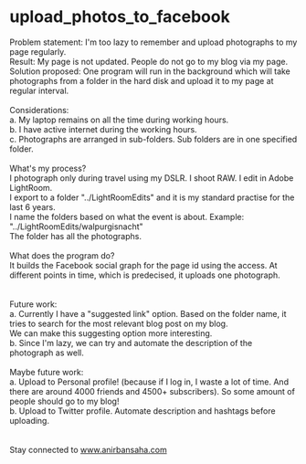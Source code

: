 # upload_photos_to_facebook
Problem statement: I'm too lazy to remember and upload photographs to my page regularly. <br>
Result: My page is not updated. People do not go to my blog via my page.<br>
Solution proposed: One program will run in the background which will take photographs from a folder in the hard disk and upload it to my page at regular interval. <br><br>
Considerations:<br>
a. My laptop remains on all the time during working hours. <br>
b. I have active internet during the working hours. <br>
c. Photographs are arranged in sub-folders. Sub folders are in one specified folder.<br> 
<br>
What's my process? <br>
I photograph only during travel using my DSLR. I shoot RAW. I edit in Adobe LightRoom. <br>
I export to a folder "../LightRoomEdits" and it is my standard practise for the last 6 years. <br> 
I name the folders based on what the event is about. Example: "../LightRoomEdits/walpurgisnacht"<br> 
The folder has all the photographs. 
<br><br>
What does the program do?<br>
It builds the Facebook social graph for the page id using the access.
At different points in time, which is predecised, it uploads one photograph. <br>
<br><br>
Future work:<br>
a. Currently I have a "suggested link" option. Based on the folder name, it tries to search for the most relevant blog post on my blog. <br> We can make this suggesting option more interesting. <br>
b. Since I'm lazy, we can try and automate the description of the photograph as well.<br> 
<br>
Maybe future work: <br>
a. Upload to Personal profile! (because if I log in, I waste a lot of time. And there are around 4000 friends and 4500+ subscribers). So some amount of people should go to my blog! <br> 
b. Upload to Twitter profile. Automate description and hashtags before uploading. <br>
<br>
<br>
Stay connected to www.anirbansaha.com
